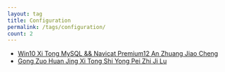 ```yaml
---
layout: tag
title: Configuration
permalink: /tags/configuration/
count: 2
---
```


- [Win10 Xi Tong  MySQL && Navicat Premium12 An Zhuang Jiao Cheng ](https://leungll.site/2021/01/25/mysql-navicat-install/)
- [Gong Zuo Huan Jing Xi Tong Shi Yong Pei Zhi Ji Lu ](https://waynehsucn.github.io//blog/2024/%E5%B7%A5%E4%BD%9C%E7%8E%AF%E5%A2%83%E5%AE%9E%E7%94%A8%E9%85%8D%E7%BD%AE%E8%AE%B0%E5%BD%95/)

